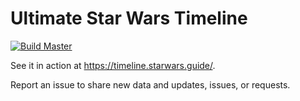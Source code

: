 # Ultimate Star Wars Timeline

[![Build Master](https://github.com/DavidLozzi/starwars-timeline/actions/workflows/node.js.yml/badge.svg)](https://github.com/DavidLozzi/starwars-timeline/actions/workflows/node.js.yml)

See it in action at https://timeline.starwars.guide/.

Report an issue to share new data and updates, issues, or requests.

